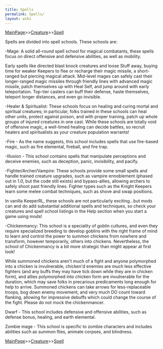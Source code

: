 ```yaml
---
title: Spells
permalink: Spells/
layout: wiki
---
```


[MainPage](/keeperrl_wiki/ "wikilink")>>[Creature](/keeperrl_wiki/Creature "wikilink")>>[Spell](/keeperrl_wiki/Spell "wikilink")

Spells are divided into spell schools. These schools are:


-Mage:
A solid all-round spell school for magical combatants, these spells focus on direct offensive and defensive abilities, as well as mobility.

Early spells like directed blast knock creatures and loose Stuff away, buying time for weaker Keepers to flee or recharge their magic missile, a short-ranged but piercing magical attack.
Mid-level mages can safely cast their longer-ranged magic missiles through friendly lines with advanced magic missile, patch themselves up with Heal Self, and jump around with early teleportation.
Top-tier casters can buff their defense, haste themselves, teleport longer distances, and even go invisible.


-Healer & Spiritualist:
These schools focus on healing and curing mortal and spiritual creatures; in particular, folks trained in these schools can heal other units, protect against poison, and with proper training, patch up whole groups of injured creatures in one cast.  While these schools are totally void of offensive magic, a well-timed healing can decide battles, so recruit healers and spiritualists as your creature population warrants!


-Fire - As the name suggests, this school includes spells that use fire-based magic, such as fire elemental, fireball, and fire trap.


-Illusion - This school contains spells that manipulate perceptions and deceive enemies, such as deception, panic, invisibility, and pacify.


-Fighter/Archer/Vampire:
These schools provide some small spells and handle trained creature upgrades, such as vampire ennoblement (phased out in 1.0, but the code still exists) and bypass-allies, allowing archers to safely shoot past friendly lines.  Fighter types such as the Knight Keepers learn some melee combat techniques, such as shove and swap positions.

In vanilla KeeperRL, these schools are not particularly exciting...but mods can and do add substantial additional spells and techniques, so check your creatures and spell school listings in the Help section when you start a game using mods!


-Chickenmancy:
This school is a speciality of goblin cultures, and even they require specialized breeding to develop goblins with the right frame of mind to learn and control the power to summon chickens from nowhere and transform, however temporarily, others into chickens.  Nevertheless, the school of Chickenmancy is a bit more strategic than might appear at first look!

While summoned chickens aren't much of a fight and anyone polymorphed into a chicken is invulnerable, chicken'd enemies are *much* less effective fighters (and any buffs they may have tick down while they are in chicken form), and allies polymorphed into chicken form are invulnerable for the duration, which may save folks in precarious predicaments long enough for help to arrive.  Summoned chickens can take arrows for less-replaceable troops, bog down enemy movement, and very much DO count toward flanking, allowing for impressive debuffs which could change the course of the fight.  Please do not mock the chickenmancer.


Dwarf - This school includes defensive and offensive abilities, such as defense bonus, healing, and earth elemental.


Zombie mage - This school is specific to zombie characters and includes abilities such as summon flies, animate corpses, and blindness.


[MainPage](/keeperrl_wiki/ "wikilink")>>[Creature](/keeperrl_wiki/Creature "wikilink")>>[Spell](/keeperrl_wiki/Spell "wikilink")
